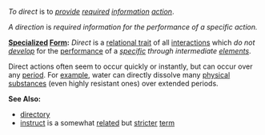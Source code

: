 *To direct* is to *[provide](https://github.com/gcassel/Modular-Organization-Terminology/blob/master/terms/provide.md) [required](https://github.com/gcassel/Modular-Organization-Terminology/blob/master/terms/require.md) [information](https://github.cob.com/gcassel/Modular-Organization-Terminology/blob/master/terms/specific.md) [action](https://github.com/gcassel/Modular-Organization-Terminology/blob/master/terms/action.md)*.  

*A direction* is *required information for the performance of a specific action.* 

**[Specialized](https://github.com/gcassel/Modular-Organization-Terminology/blob/master/terms/specialize.md) [Form](https://github.com/gcassel/Modular-Organization-Terminology/blob/master/terms/form.md):**  *Direct* is a [relational trait](https://github.com/gcassel/Modular-Organization-Terminology/blob/master/compound-terms/relational-trait.md) of all [interactions](https://github.com/gcassel/Modular-Organization-Terminology/blob/master/terms/interaction.md) which *do not [develop](https://github.com/m/gcassel/Modular-Organization-Terminology/blob/master/terms/information.md)* for the [performance](https://github.com/gcassel/Modular-Organization-Terminology/blob/master/terms/perform.md) of a *[specific](https://githugcassel/Modular-Organization-Terminology/blob/master/terms/develop.md) through intermediate [elements](https://github.com/gcassel/Modular-Organization-Terminology/blob/master/terms/element.md)*.
		
Direct actions often seem to occur quickly or instantly, but can occur over any [period](https://github.com/gcassel/Modular-Organization-Terminology/blob/master/terms/period.md).  For [example](https://github.com/gcassel/Modular-Organization-Terminology/blob/master/terms/example.md), water can directly dissolve many [physical](https://github.com/gcassel/Modular-Organization-Terminology/blob/master/terms/physical.md) [substances](https://github.com/gcassel/Modular-Organization-Terminology/blob/master/terms/substance.md) (even highly resistant ones) over extended periods.
		
**See Also:** 

* [directory](https://github.com/gcassel/Modular-Organization-Terminology/blob/master/terms/directory.md)
* [instruct](https://github.com/gcassel/Modular-Organization-Terminology/blob/master/terms/instruct.md) is a somewhat [related](https://github.com/gcassel/Modular-Organization-Terminology/blob/master/terms/relationship.md) but [stricter](https://github.com/gcassel/Modular-Organization-Terminology/blob/master/terms/strict.md) [term](https://github.com/gcassel/Modular-Organization-Terminology/blob/master/terms/term.md)
